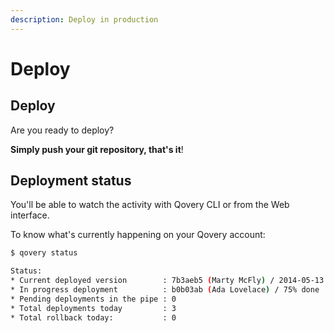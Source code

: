 ```yaml
---
description: Deploy in production
---
```


# Deploy

## Deploy

Are you ready to deploy?

**Simply push your git repository, that's it**!

## Deployment status

You'll be able to watch the activity with Qovery CLI or from the Web interface.

To know what's currently happening on your Qovery account:

```bash
$ qovery status

Status:
* Current deployed version        : 7b3aeb5 (Marty McFly) / 2014-05-13 02:56
* In progress deployment          : b0b03ab (Ada Lovelace) / 75% done
* Pending deployments in the pipe : 0
* Total deployments today         : 3
* Total rollback today:           : 0
```



